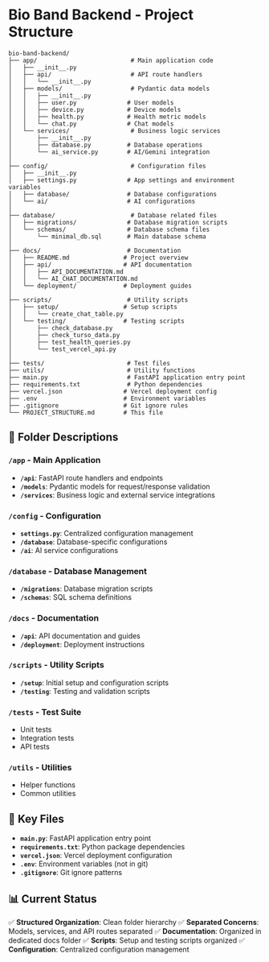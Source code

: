 # Bio Band Backend - Project Structure

```
bio-band-backend/
├── app/                          # Main application code
│   ├── __init__.py
│   ├── api/                      # API route handlers
│   │   └── __init__.py
│   ├── models/                   # Pydantic data models
│   │   ├── __init__.py
│   │   ├── user.py              # User models
│   │   ├── device.py            # Device models
│   │   ├── health.py            # Health metric models
│   │   └── chat.py              # Chat models
│   └── services/                 # Business logic services
│       ├── __init__.py
│       ├── database.py          # Database operations
│       └── ai_service.py        # AI/Gemini integration
│
├── config/                       # Configuration files
│   ├── __init__.py
│   ├── settings.py              # App settings and environment variables
│   ├── database/                # Database configurations
│   └── ai/                      # AI configurations
│
├── database/                     # Database related files
│   ├── migrations/              # Database migration scripts
│   └── schemas/                 # Database schema files
│       └── minimal_db.sql       # Main database schema
│
├── docs/                        # Documentation
│   ├── README.md               # Project overview
│   ├── api/                    # API documentation
│   │   ├── API_DOCUMENTATION.md
│   │   └── AI_CHAT_DOCUMENTATION.md
│   └── deployment/             # Deployment guides
│
├── scripts/                     # Utility scripts
│   ├── setup/                  # Setup scripts
│   │   └── create_chat_table.py
│   └── testing/                # Testing scripts
│       ├── check_database.py
│       ├── check_turso_data.py
│       ├── test_health_queries.py
│       └── test_vercel_api.py
│
├── tests/                       # Test files
├── utils/                       # Utility functions
├── main.py                      # FastAPI application entry point
├── requirements.txt             # Python dependencies
├── vercel.json                 # Vercel deployment config
├── .env                        # Environment variables
├── .gitignore                  # Git ignore rules
└── PROJECT_STRUCTURE.md        # This file
```

## 📁 Folder Descriptions

### `/app` - Main Application
- **`/api`**: FastAPI route handlers and endpoints
- **`/models`**: Pydantic models for request/response validation
- **`/services`**: Business logic and external service integrations

### `/config` - Configuration
- **`settings.py`**: Centralized configuration management
- **`/database`**: Database-specific configurations
- **`/ai`**: AI service configurations

### `/database` - Database Management
- **`/migrations`**: Database migration scripts
- **`/schemas`**: SQL schema definitions

### `/docs` - Documentation
- **`/api`**: API documentation and guides
- **`/deployment`**: Deployment instructions

### `/scripts` - Utility Scripts
- **`/setup`**: Initial setup and configuration scripts
- **`/testing`**: Testing and validation scripts

### `/tests` - Test Suite
- Unit tests
- Integration tests
- API tests

### `/utils` - Utilities
- Helper functions
- Common utilities

## 🚀 Key Files

- **`main.py`**: FastAPI application entry point
- **`requirements.txt`**: Python package dependencies
- **`vercel.json`**: Vercel deployment configuration
- **`.env`**: Environment variables (not in git)
- **`.gitignore`**: Git ignore patterns

## 📊 Current Status

✅ **Structured Organization**: Clean folder hierarchy
✅ **Separated Concerns**: Models, services, and API routes separated
✅ **Documentation**: Organized in dedicated docs folder
✅ **Scripts**: Setup and testing scripts organized
✅ **Configuration**: Centralized configuration management